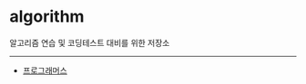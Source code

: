 # algorithm
알고리즘 연습 및 코딩테스트 대비를 위한 저장소

---

* [프로그래머스](https://github.com/merry-santa/algorithm/tree/main/programmers)
